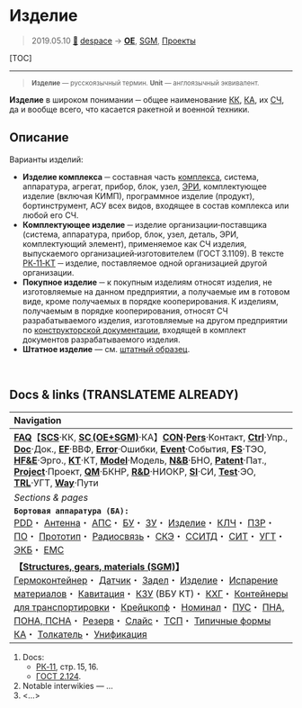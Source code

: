 # Изделие
> 2019.05.10 [🚀](../index/index.md) [despace](index.md) → **[OE](sc.md)**, [SGM](sc.md), [Проекты](project.md)

[TOC]

---

> <small>**Изделие** — русскоязычный термин. **Unit** — англоязычный эквивалент.</small>

**Изделие** в широком понимании ─ общее наименование [КК](scs.md), [КА](sc.md), их [СЧ](sui.md), да и вообще всего, что касается ракетной и военной техники.



## Описание

Варианты изделий:

   - **Изделие комплекса** ─ составная часть [комплекса](scs.md), система, аппаратура, агрегат, прибор, блок, узел, [ЭРИ](elc.md), комплектующее изделие (включая КИМП), программное изделие (продукт), бортинструмент, АСУ всех видов, входящее в состав комплекса или любой его СЧ.
   - **Комплектующее изделие** ─ изделие организации‑поставщика (система, аппаратура, прибор, блок, узел, деталь, ЭРИ, комплектующий элемент), применяемое как СЧ изделия, выпускаемого организацией‑изготовителем (ГОСТ 3.1109). В тексте [РК‑11‑КТ](const_rk11.md) ─ изделие, поставляемое одной организацией другой организации.
   - **Покупное изделие** ─ к покупным изделиям относят изделия, не изготовляемые на данном предприятии, а получаемые им в готовом виде, кроме получаемых в порядке кооперирования. К изделиям, получаемым в порядке кооперирования, относят СЧ разрабатываемого изделия, изготовляемые на другом предприятии по [конструкторской документации](doc.md), входящей в комплект документов разрабатываемого изделия.
   - **Штатное изделие** — см. [штатный образец](flight_unit.md).



<p style="page-break-after:always"> </p>

## Docs & links (TRANSLATEME ALREADY)
|Navigation|
|:--|
|**[FAQ](faq.md)**【**[SCS](scs.md)**·КК, **[SC (OE+SGM)](sc.md)**·КА】**[CON](contact.md)·[Pers](person.md)**·Контакт, **[Ctrl](control.md)**·Упр., **[Doc](doc.md)**·Док., **[EF](ef.md)**·ВВФ, **[Error](error.md)**·Ошибки, **[Event](event.md)**·События, **[FS](fs.md)**·ТЭО, **[HF&E](hfe.md)**·Эрго., **[KT](kt.md)**·КТ, **[Model](model.md)**·Модель, **[N&B](nnb.md)**·БНО, **[Patent](патент.md)**·Пат., **[Project](project.md)**·Проект, **[QM](qm.md)**·БКНР, **[R&D](rnd.md)**·НИОКР, **[SI](si.md)**·СИ, **[Test](test.md)**·ЭО, **[TRL](trl.md)**·УГТ, **[Way](way.md)**·Пути|
|*Sections & pages*|
|**`Бортовая аппаратура (БА):`**<br> [PDD](pdd.md)・ [Антенна](antenna.md)・ [АПС](hns.md)・ [БУ](eas.md)・ [ЗУ](ds.md)・ [Изделие](unit.md)・ [КЛЧ](clean_lvl.md)・ [ПЗР](fov.md)・ [ПО](soft.md)・ [Прототип](prototype.md)・ [Радиосвязь](comms.md)・ [СКЭ](elmsys.md)・ [ССИТД](tsdcs.md)・ [СИТ](etedp.md)・ [УГТ](trl.md)・ [ЭКБ](elc.md)・ [EMC](emc.md)|
|**【[Structures, gears, materials (SGM)](sc.md)】**<br> [Гермоконтейнер](гермоконтейнер.md)・ [Датчик](sensor.md)・ [Задел](margin.md)・ [Изделие](unit.md)・ [Испарение материалов](mat_sublime.md)・ [Кавитация](cavitation.md)・ [КЗУ](cinu.md) (ВБУ КТ)・ [КХГ](cgs.md)・ [Контейнеры для транспортировки](ship_contain.md)・ [Крейцкопф](crosshead.md)・ [Номинал](nominal.md)・ [ПУС](lag.md)・ [ПНА, ПОНА, ПСНА](devd.md)・ [Резерв](reserve.md)・ [Слайс](слайс.md)・ [ТСП](tsp.md)・ [Типичные формы КА](sc.md)・ [Толкатель](толкатель.md)・ [Унификация](commonality.md)|

   1. Docs:
      - [РК‑11](const_rk11.md), стр. 15, 16.
      - [ГОСТ 2.124](гост_2_124.md).
   1. Notable interwikies — …
   1. <…>
